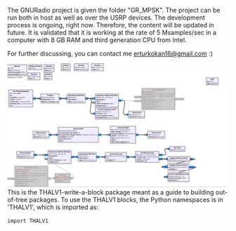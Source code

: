The GNURadio project is given the folder "GR_MPSK".
The project can be run  both in host as well as over the USRP devices.
The development process is ongoing, right now. Therefore, the content will be updated in future.
It is validated that it is working at the rate of 5 Msamples/sec in a computer with 8 GB RAM and third generation CPU from Intel.

For further discussing, you can contact me erturkokan16@gmail.com :)

![plot](/Pics/overall.png)
This is the THALV1-write-a-block package meant as a guide to building
out-of-tree packages. To use the THALV1 blocks, the Python namespaces
is in 'THALV1', which is imported as:

    import THALV1



